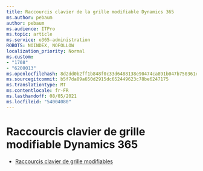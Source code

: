 ```yaml
---
title: Raccourcis clavier de la grille modifiable Dynamics 365
ms.author: pebaum
author: pebaum
ms.audience: ITPro
ms.topic: article
ms.service: o365-administration
ROBOTS: NOINDEX, NOFOLLOW
localization_priority: Normal
ms.custom:
- "1708"
- "6200013"
ms.openlocfilehash: 8d2dd0b2ff1b848f0c33d6488138e90474ca891b047b750361ea509ddc5f535f
ms.sourcegitcommit: b5f7da89a650d2915dc652449623c78be6247175
ms.translationtype: MT
ms.contentlocale: fr-FR
ms.lasthandoff: 08/05/2021
ms.locfileid: "54004080"
---
```

# <a name="dynamics-365-editable-grid-keyboard-shortcuts"></a>Raccourcis clavier de grille modifiable Dynamics 365

* [Raccourcis clavier de grille modifiables](https://docs.microsoft.com/dynamics365/customer-engagement/basics/keyboard-shortcuts#editable-grids-views)
